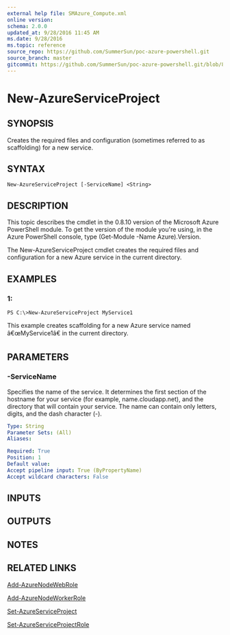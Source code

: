 ```yaml
---
external help file: SMAzure_Compute.xml
online version: 
schema: 2.0.0
updated_at: 9/28/2016 11:45 AM
ms.date: 9/28/2016
ms.topic: reference
source_repo: https://github.com/SummerSun/poc-azure-powershell.git
source_branch: master
gitcommit: https://github.com/SummerSun/poc-azure-powershell.git/blob/8903b0f1daa01932ac5fa167f377736de2df6709/azureps-cmdlets-docs/Service%20Management/Compute%20Cmdlets/v1.0/New-AzureServiceProject.md
---
```


# New-AzureServiceProject
## SYNOPSIS
Creates the required files and configuration (sometimes referred to as scaffolding) for a new service.

## SYNTAX

```
New-AzureServiceProject [-ServiceName] <String>
```

## DESCRIPTION
This topic describes the cmdlet in the 0.8.10 version of the Microsoft Azure PowerShell module.
To get the version of the module you're using, in the Azure PowerShell console, type (Get-Module -Name Azure).Version.

The New-AzureServiceProject cmdlet creates the required files and configuration for a new Azure service in the current directory.

## EXAMPLES

### 1:
```
PS C:\>New-AzureServiceProject MyService1
```

This example creates scaffolding for a new Azure service named â€œMyService1â€ in the current directory.

## PARAMETERS

### -ServiceName
Specifies the name of the service.
It determines the first section of the hostname for your service (for example, name.cloudapp.net), and the directory that will contain your service.
The name can contain only letters, digits, and the dash character (-).

```yaml
Type: String
Parameter Sets: (All)
Aliases: 

Required: True
Position: 1
Default value: 
Accept pipeline input: True (ByPropertyName)
Accept wildcard characters: False
```

## INPUTS

## OUTPUTS

## NOTES

## RELATED LINKS

[Add-AzureNodeWebRole](72be1e83-84e2-49fc-aa52-b3d3dd0490a3)

[Add-AzureNodeWorkerRole](97649579-ead5-45c6-8bb3-e718c007e771)

[Set-AzureServiceProject](c3baa783-e57a-46bd-abe4-6d06130eaaf0)

[Set-AzureServiceProjectRole](80fb7e11-389d-4341-9568-e1a1bc1789df)

